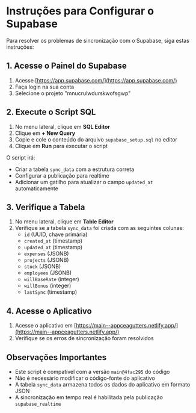 # Instruções para Configurar o Supabase

Para resolver os problemas de sincronização com o Supabase, siga estas instruções:

## 1. Acesse o Painel do Supabase

1. Acesse [https://app.supabase.com/](https://app.supabase.com/)
2. Faça login na sua conta
3. Selecione o projeto "mnucrulwdurskwofsgwp"

## 2. Execute o Script SQL

1. No menu lateral, clique em **SQL Editor**
2. Clique em **+ New Query**
3. Copie e cole o conteúdo do arquivo `supabase_setup.sql` no editor
4. Clique em **Run** para executar o script

O script irá:
- Criar a tabela `sync_data` com a estrutura correta
- Configurar a publicação para realtime
- Adicionar um gatilho para atualizar o campo `updated_at` automaticamente

## 3. Verifique a Tabela

1. No menu lateral, clique em **Table Editor**
2. Verifique se a tabela `sync_data` foi criada com as seguintes colunas:
   - `id` (UUID, chave primária)
   - `created_at` (timestamp)
   - `updated_at` (timestamp)
   - `expenses` (JSONB)
   - `projects` (JSONB)
   - `stock` (JSONB)
   - `employees` (JSONB)
   - `willBaseRate` (integer)
   - `willBonus` (integer)
   - `lastSync` (timestamp)

## 4. Acesse o Aplicativo

1. Acesse o aplicativo em [https://main--appceagutters.netlify.app/](https://main--appceagutters.netlify.app/)
2. Verifique se os erros de sincronização foram resolvidos

## Observações Importantes

- Este script é compatível com a versão `main@4fac295` do código
- Não é necessário modificar o código-fonte do aplicativo
- A tabela `sync_data` armazena todos os dados do aplicativo em formato JSON
- A sincronização em tempo real é habilitada pela publicação `supabase_realtime` 